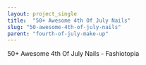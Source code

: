 ```yaml
---
layout: project_single
title:  "50+ Awesome 4th Of July Nails"
slug: "50-awesome-4th-of-july-nails"
parent: "fourth-of-july-make-up"
---
```

50+ Awesome 4th Of July Nails - Fashiotopia